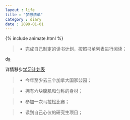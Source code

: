 ```yaml
---
layout : life
title : "梦想清单"
category : diary
date : 2099-01-01
---
```


{% include animate.html %}

> * 完成自己制定的读书计划，按照书单列表进行阅读；


d[a](_posts/animate.html)

详情移步[学习计划表](http://daodaoliang.github.io/work-list/)

> * 今年至少去三个加拿大国家公园；

> * 拥有六块腹肌和匀称的身材；

> * 参加一次马拉松比赛；

> * 读到自己心仪的研究生项目；


